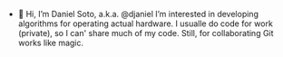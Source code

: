- 👋 Hi, I’m Daniel Soto, a.k.a. @djaniel
I’m interested in developing algorithms for operating actual hardware.
I usualle do code for work (private), so I can' share much of my code. Still, for collaborating Git works like magic. 

<!---
djaniel/djaniel is a ✨ special ✨ repository because its `README.md` (this file) appears on your GitHub profile.
You can click the Preview link to take a look at your changes.
--->
